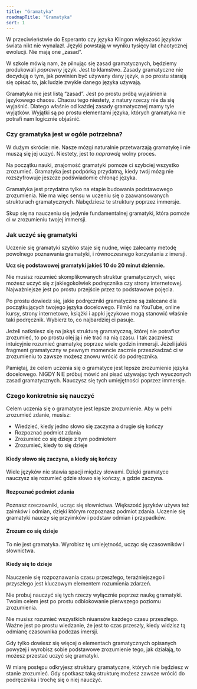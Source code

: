 ```yaml
---
title: "Gramatyka"
roadmapTitle: "Gramatyka"
sort: 1
---
```


W przeciwieństwie do Esperanto czy języka Klingon większość języków świata nikt nie wynalazł. Języki powstają w wyniku tysięcy lat chaotycznej ewolucji. Nie mają one „zasad”.

W szkole mówią nam, że pilnując się zasad gramatycznych, będziemy produkowali _poprawny_ język. Jest to kłamstwo. Zasady gramatyczne nie decydują o tym, jak powinien być używany dany język, a po prostu starają się opisać to, jak ludzie zwykle danego języka używają.

Gramatyka nie jest listą “zasad”. Jest po prostu próbą wyjaśnienia językowego chaosu. Chaosu tego niestety, z natury rzeczy nie da się wyjaśnić. Dlatego właśnie od każdej zasady gramatycznej mamy tyle wyjątków. Wyjątki są po prostu elementami języka, których gramatyka nie potrafi nam logicznie objaśnić.

### Czy gramatyka jest w ogóle potrzebna?
W dużym skrócie: nie. Nasze mózgi naturalnie przetwarzają gramatykę i nie muszą się jej uczyć. Niestety, jest to _naprawdę_ wolny proces.

Na początku nauki, znajomość gramatyki pomoże ci szybciej wszystko zrozumieć. Gramatyka jest podpórką przydatną, kiedy twój mózg nie rozszyfrowuje jeszcze podświadomie chłonąć języka.

Gramatyka jest przydatna tylko na etapie budowania podstawowego zrozumienia. Nie ma więc sensu w uczeniu się o zaawansowanych strukturach gramatycznych. Nabędziesz te struktury poprzez immersje.

Skup się na nauczeniu się jedynie fundamentalnej gramatyki, która pomoże ci w zrozumieniu twojej immersji.

### Jak uczyć się gramatyki

Uczenie się gramatyki szybko staje się nudne, więc zalecamy metodę powolnego poznawania gramatyki, i równoczesnego korzystania z imersji.

**Ucz się podstawowej gramatyki jakieś 10 do 20 minut dziennie.**

Nie musisz rozumieć skomplikowanych struktur gramatycznych, więc możesz uczyć się z jakiegokolwiek podręcznika czy strony internetowej. Najważniejsze jest po prostu przejście przez to podstawowe pojęcia.

Po prostu dowiedz się, jakie podręczniki gramatyczne są zalecane dla początkujących twojego języka docelowego. Filmiki na YouTube, online kursy, strony internetowe, książki i appki językowe mogą stanowić właśnie taki podręcznik. Wybierz to, co najbardziej ci pasuje.

Jeżeli natkniesz się na jakąś strukturę gramatyczną, której nie potrafisz zrozumieć, to po prostu olej ją i nie trać na nią czasu. I tak zaczniesz intuicyjnie rozumieć gramatykę poprzez wiele godzin immersji. Jeżeli jakiś fragment gramatyczny w pewnym momencie zacznie przeszkadzać ci w zrozumieniu to zawsze możesz znowu wrócić do podręcznika.

Pamiętaj, że celem uczenia się o gramatyce jest lepsze zrozumienie języka docelowego. NIGDY NIE próbuj mówić ani pisać używając tych wyuczonych zasad gramatycznych. Nauczysz się tych umiejętności poprzez immersje.


### Czego konkretnie się nauczyć

Celem uczenia się o gramatyce jest lepsze zrozumienie. Aby w pełni zrozumieć zdanie, musisz:
* Wiedzieć, kiedy jedno słowo się zaczyna a drugie się kończy
* Rozpoznać podmiot zdania
* Zrozumieć co się dzieje z tym podmiotem
* Zrozumieć, kiedy to się dzieje

#### Kiedy słowo się zaczyna, a kiedy się kończy

Wiele języków nie stawia spacji między słowami. Dzięki gramatyce nauczysz się rozumieć gdzie słowo się kończy, a gdzie zaczyna.

#### Rozpoznać podmiot zdania

Poznasz rzeczowniki, ucząc się słownictwa. Większość języków używa też zaimków i odmian, dzięki którym rozpoznasz podmiot zdania. Uczenie się gramatyki nauczy się przyimków i podstaw odmian i przypadków.

#### Zrozum co się dzieje

To nie jest gramatyka. Wyrobisz tę umiejętność, ucząc się czasowników i słownictwa.

#### Kiedy się to dzieje

Nauczenie się rozpoznawania czasu przeszłego, teraźniejszego i przyszłego jest kluczowym elementem rozumienia zdarzeń.

Nie probuj nauczyć się tych rzeczy wyłącznie poprzez naukę gramatyki. Twoim celem jest po prostu odblokowanie pierwszego poziomu zrozumienia.

Nie musisz rozumieć wszystkich niuansów każdego czasu przeszłego. Ważne jest po prostu wiedzanie, że jest to czas przeszły, kiedy widzisz tą odmianę czasownika podczas imersji.

Gdy tylko dowiesz się więcej o elementach gramatycznych opisanych powyżej i wyrobisz sobie podstawowe zrozumienie tego, jak działają, to możesz przestać uczyć się gramatyki.

W miarę postępu odkryjesz struktury gramatyczne, których nie będziesz w stanie zrozumieć. Gdy spotkasz taką strukturę możesz zawsze wrócić do podręcznika i trochę się o niej nauczyć.
